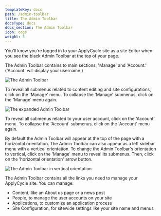 ```yaml
---
templateKey: docs
path: /admin-toolbar
title: The Admin Toolbar
docsType: docs
docs_section: The Admin Toolbar
icon: cogs
weight: 5
---
```

You'll know you're logged in to your ApplyCycle site as a site Editor when you see the black Admin Toolbar at the top of your page.

The Admin Toolbar contains to main sections, 'Manage' and 'Account.' ('Account' will display your username.)

![The Admin Toolbar](/img/screen-shot-2017-10-20-at-2.22.19-pm.png)

To reveal all submenus related to content editing and site configurations, click on the 'Manage' menu.  To collapse the 'Manage' submenus, click on the 'Manage' menu again.  

![The expanded Admin Toolbar](/img/screenshot-from-2018-11-08-17-21-10.png)

To reveal all submenus related to your user account, click on the 'Account' menu.  To collapse the 'Account' submenus, click on the 'Account' menu again.  

By default the Admin Toolbar will appear at the top of the page with a horizontal orientation.  The Admin Toolbar can also appear as a left sidebar menu with a vertical orientation.  To change the Admin Toolbar's orientation to vertical, click on the 'Manage' menu to reveal its submenus.   Then, click on the 'horizontal orientation' arrow button.

![The Admin Toolbar in vertical orientation](/img/screenshot-from-2018-11-08-17-21-27.png)

The Admin Toolbar contains all the links you need to manage your ApplyCycle site. You can manage:

* Content, like an About us page or a news post
* People, to manage the user accounts on your site
* Applications, to customize an application process
* Site Configuration, for sitewide settings like your site name and menus
